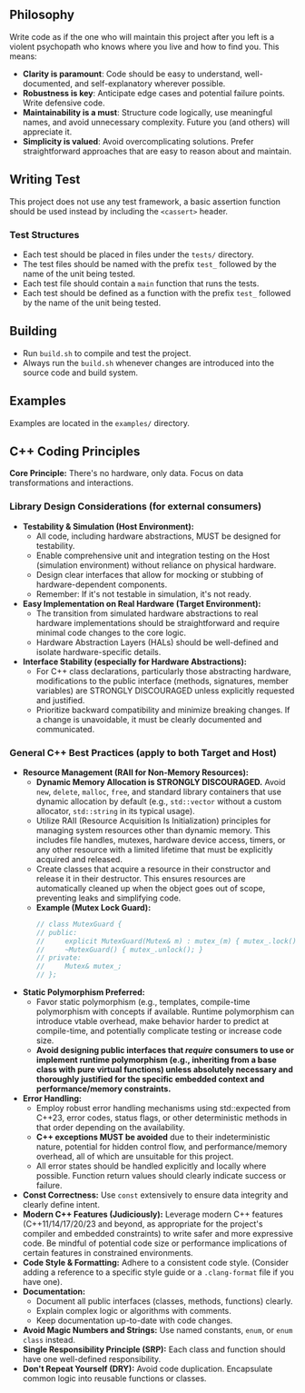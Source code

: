 ## Philosophy

Write code as if the one who will maintain this project after you left is a violent psychopath who knows where you live and how to find you. This means:
- **Clarity is paramount**: Code should be easy to understand, well-documented, and self-explanatory wherever possible.
- **Robustness is key**: Anticipate edge cases and potential failure points. Write defensive code.
- **Maintainability is a must**: Structure code logically, use meaningful names, and avoid unnecessary complexity. Future you (and others) will appreciate it.
- **Simplicity is valued**: Avoid overcomplicating solutions. Prefer straightforward approaches that are easy to reason about and maintain.

## Writing Test

This project does not use any test framework, a basic assertion function should be used instead by including the `<cassert>` header.

### Test Structures

- Each test should be placed in files under the `tests/` directory.
- The test files should be named with the prefix `test_` followed by the name of the unit being tested.
- Each test file should contain a `main` function that runs the tests.
- Each test should be defined as a function with the prefix `test_` followed by the name of the unit being tested.

## Building

- Run `build.sh` to compile and test the project.
- Always run the `build.sh` whenever changes are introduced into the source code and build system.

## Examples

Examples are located in the `examples/` directory.

## C++ Coding Principles

**Core Principle:** There's no hardware, only data. Focus on data transformations and interactions.

### Library Design Considerations (for external consumers)

- **Testability & Simulation (Host Environment):**
    - All code, including hardware abstractions, MUST be designed for testability.
    - Enable comprehensive unit and integration testing on the Host (simulation environment) without reliance on physical hardware.
    - Design clear interfaces that allow for mocking or stubbing of hardware-dependent components.
    - Remember: If it's not testable in simulation, it's not ready.
- **Easy Implementation on Real Hardware (Target Environment):**
    - The transition from simulated hardware abstractions to real hardware implementations should be straightforward and require minimal code changes to the core logic.
    - Hardware Abstraction Layers (HALs) should be well-defined and isolate hardware-specific details.
- **Interface Stability (especially for Hardware Abstractions):**
    - For C++ class declarations, particularly those abstracting hardware, modifications to the public interface (methods, signatures, member variables) are STRONGLY DISCOURAGED unless explicitly requested and justified.
    - Prioritize backward compatibility and minimize breaking changes. If a change is unavoidable, it must be clearly documented and communicated.

### General C++ Best Practices (apply to both Target and Host)

- **Resource Management (RAII for Non-Memory Resources):**
    - **Dynamic Memory Allocation is STRONGLY DISCOURAGED.** Avoid `new`, `delete`, `malloc`, `free`, and standard library containers that use dynamic allocation by default (e.g., `std::vector` without a custom allocator, `std::string` in its typical usage).
    - Utilize RAII (Resource Acquisition Is Initialization) principles for managing system resources other than dynamic memory. This includes file handles, mutexes, hardware device access, timers, or any other resource with a limited lifetime that must be explicitly acquired and released.
    - Create classes that acquire a resource in their constructor and release it in their destructor. This ensures resources are automatically cleaned up when the object goes out of scope, preventing leaks and simplifying code.
    - **Example (Mutex Lock Guard):**
      ```cpp
      // class MutexGuard {
      // public:
      //     explicit MutexGuard(Mutex& m) : mutex_(m) { mutex_.lock(); }
      //     ~MutexGuard() { mutex_.unlock(); }
      // private:
      //     Mutex& mutex_;
      // };
      ```
- **Static Polymorphism Preferred:**
    - Favor static polymorphism (e.g., templates, compile-time polymorphism with concepts if available. Runtime polymorphism can introduce vtable overhead, make behavior harder to predict at compile-time, and potentially complicate testing or increase code size.
    - **Avoid designing public interfaces that *require* consumers to use or implement runtime polymorphism (e.g., inheriting from a base class with pure virtual functions) unless absolutely necessary and thoroughly justified for the specific embedded context and performance/memory constraints.**
- **Error Handling:**
    - Employ robust error handling mechanisms using std::expected from C++23, error codes, status flags, or other deterministic methods in that order depending on the availability.
    - **C++ exceptions MUST be avoided** due to their indeterministic nature, potential for hidden control flow, and performance/memory overhead, all of which are unsuitable for this project.
    - All error states should be handled explicitly and locally where possible. Function return values should clearly indicate success or failure.
- **Const Correctness:** Use `const` extensively to ensure data integrity and clearly define intent.
- **Modern C++ Features (Judiciously):** Leverage modern C++ features (C++11/14/17/20/23 and beyond, as appropriate for the project's compiler and embedded constraints) to write safer and more expressive code. Be mindful of potential code size or performance implications of certain features in constrained environments.
- **Code Style & Formatting:** Adhere to a consistent code style. (Consider adding a reference to a specific style guide or a `.clang-format` file if you have one).
- **Documentation:**
    - Document all public interfaces (classes, methods, functions) clearly.
    - Explain complex logic or algorithms with comments.
    - Keep documentation up-to-date with code changes.
- **Avoid Magic Numbers and Strings:** Use named constants, `enum`, or `enum class` instead.
- **Single Responsibility Principle (SRP):** Each class and function should have one well-defined responsibility.
- **Don't Repeat Yourself (DRY):** Avoid code duplication. Encapsulate common logic into reusable functions or classes.


